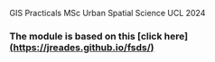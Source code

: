 GIS Practicals  MSc Urban Spatial Science UCL 2024

### The module is based on this [click here][(https://jreades.github.io/fsds/)](https://andrewmaclachlan.github.io/CASA0005repo/index.html)

